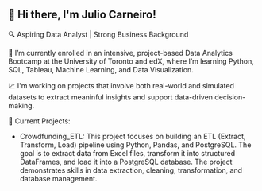 ## 👋 Hi there, I'm Julio Carneiro!

🔍 Aspiring Data Analyst | Strong Business Background

🌱 I’m currently enrolled in an intensive, project-based Data Analytics Bootcamp at the University of Toronto and edX, where I’m learning Python, SQL, Tableau, Machine Learning, and Data Visualization.

📈 I'm working on projects that involve both real-world and simulated datasets to extract meaninful insights and support data-driven decision-making.

🚀 Current Projects:

* Crowdfunding_ETL: This project focuses on building an ETL (Extract, Transform, Load) pipeline using Python, Pandas, and PostgreSQL. The goal is to extract data from Excel files, transform it into structured DataFrames, and load it into a PostgreSQL database. The project demonstrates skills in data extraction, cleaning, transformation, and database management.

<!--
**juliocezarcarneiro/juliocezarcarneiro** is a ✨ _special_ ✨ repository because its `README.md` (this file) appears on your GitHub profile.

Here are some ideas to get you started:

- 🔭 I’m currently working on ...

- 👯 I’m looking to collaborate on ...
- 🤔 I’m looking for help with ...
- 💬 Ask me about ...
- 📫 How to reach me: ...
- 😄 Pronouns: ...
- ⚡ Fun fact: ...
-->
